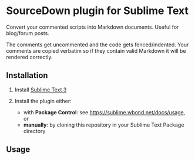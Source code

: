 # SourceDown plugin for Sublime Text

Convert your commented scripts into Markdown documents. Useful for blog/forum posts.

The comments get uncommented and the code gets fenced/indented.
Your comments are copied verbatim so if they contain valid Markdown it will be rendered correctly.

## Installation

 1. Install [Sublime Text 3](http://www.sublimetext.com/3)
 2. Install the plugin either:
 
     - with **Package Control**: see <https://sublime.wbond.net/docs/usage>, or
     - **manually**: by cloning this repository in your Sublime Text Package directory

## Usage
